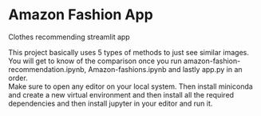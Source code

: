 # Amazon Fashion App

Clothes recommending streamlit app

This project basically uses 5 types of methods to just see similar images. <br>
You will get to know of the comparison once you run amazon-fashion-recommendation.ipynb, Amazon-fashions.ipynb and lastly app.py  in an order. <br>
Make sure to open any editor on your local system. Then install miniconda and create a new virtual environment and then install all the required dependencies and then install jupyter in your editor and run it. 
